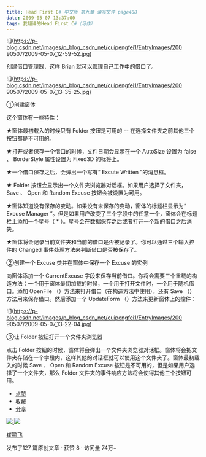 ```yaml
---
title: Head First C# 中文版 第九章 读写文件 page408
date: 2009-05-07 13:37:00
tags: 我翻译的Head First C#（习作）
---
```

![](https://p-blog.csdn.net/images/p_blog_csdn_net/cuipengfei1/EntryImages/200
90507/2009-05-07_12-59-52.jpg)

创建借口管理器，这样  Brian  就可以管理自己工作中的借口了。

![](https://p-blog.csdn.net/images/p_blog_csdn_net/cuipengfei1/EntryImages/200
90507/2009-05-07_13-35-25.jpg)

①创建窗体

  

这个窗体有一些特性：

  

★窗体最初载入的时候只有  Folder  按钮是可用的  \--  在选择文件夹之前其他三个按钮都是不可用的。

  

★打开或者保存一个借口的时候，文件日期会显示在一个  AutoSize  设置为  false  、  BorderStyle  属性设置为
Fixed3D  的标签上。

  

★一个借口保存之后，会弹出一个写有“  Excute Written  ”的消息框。

  

★  Folder  按钮会显示出一个文件夹浏览器对话框。如果用户选择了文件夹，  Save  、  Open  和  Random Excuse
按钮会被设置为可用。

  

★窗体知道没有保存的变动。如果没有未保存的变动，窗体的标题栏显示为“  Excuse Manager
”。但是如果用户改变了三个字段中的任意一个，窗体会在标题栏上添加一个星号（  *  ）。星号会在数据保存之后或者打开一个新的借口之后消失。

  

★窗体将会记录当前文件夹和当前的借口是否被记录了。你可以通过三个输入控件的  Changed  事件处理方法来判断借口是否被保存了。

  

②创建一个  Excuse  类并在窗体中保存一个  Excuse  的实例

  

向窗体添加一个  CurrentExcuse
字段来保存当前借口。你将会需要三个重载的构造方法：一个用于窗体最初加载的时候，一个用于打开文件时，一个用于随机借口。添加  OpenFile
（）方法来打开借口（在构造方法中使用），还有  Save  （）方法用来保存借口。然后添加一个  UpdateForm  （）方法来更新窗体上的控件：

  

![](https://p-blog.csdn.net/images/p_blog_csdn_net/cuipengfei1/EntryImages/200
90507/2009-05-07_13-22-04.jpg)

③让  Folder  按钮打开一个文件夹浏览器

  

点击  Folder
按钮的时候，窗体将会弹出一个文件夹浏览器对话框。窗体将会把文件夹存储在一个字段内，这样其他的对话框就可以使用这个文件夹了。窗体最初载入的时候  Save
、  Open  和  Random Excuse  按钮是不可用的，但是如果用户选择了一个文件夹，那么  Folder
文件夹的事件响应方法将会使得其他三个按钮可用。

  * [ 点赞  ](javascript:;)
  * [ 收藏  ](javascript:;)
  * [ 分享 ](javascript:;)

[ ![](https://profile.csdnimg.cn/5/2/5/3_cuipengfei1)
![](https://g.csdnimg.cn/static/user-reg-year/1x/11.png)
](https://blog.csdn.net/cuipengfei1)

[ 崔鹏飞 ](https://blog.csdn.net/cuipengfei1)

发布了127 篇原创文章  ·  获赞 8  ·  访问量 74万+

